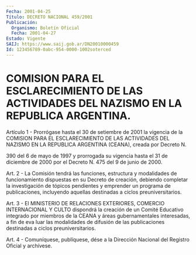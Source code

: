 ```yaml
---
Fecha: 2001-04-25
Título: DECRETO NACIONAL 459/2001
Publicación:
  Organismo: Boletín Oficial
  Fecha: 2001-04-27
Estado: Vigente
SAIJ: https://www.saij.gob.ar/DN20010000459
Id: 123456789-0abc-954-0000-1002soterced
---
```

# COMISION PARA EL ESCLARECIMIENTO DE LAS ACTIVIDADES DEL NAZISMO EN LA REPUBLICA ARGENTINA.

<a id="1"></a>
Artículo 1 - Prorrógase  hasta  el  30  de  setiembre  de  2001  la vigencia  de la COMISION PARA EL ESCLARECIMIENTO DE LAS ACTIVIDADES DEL NAZISMO EN LA REPUBLICA ARGENTINA (CEANA), creada por Decreto N.

390 del 6 de  mayo  de 1997 y prorrogada su vigencia hasta el 31 de diciembre de 2000 por  el  Decreto  N. 475  del  9 de junio de 2000.

<a id="2"></a>
Art. 2 - La Comisión tendrá las funciones, estructura  y  modalidades de  funcionamiento  dispuestas  en su Decreto de creación, debiendo completar la investigación de tópicos  pendientes  y  emprender  un programa  de publicaciones, incluyendo aquellas destinadas a ciclos preuniversitarios.

<a id="3"></a>
Art. 3 - El MINISTERIO DE RELACIONES EXTERIORES, COMERCIO INTERNACIONAL  Y CULTO dispondrá la creación de un Comité Educativo integrado  por  miembros   de  la  CEANA  y  áreas  gubernamentales interesadas, a fin de eva luar  las  modalidades de difusión de las publicaciones destinadas a ciclos preuniversitarios.

<a id="4"></a>
Art. 4 - Comuníquese, publíquese, dése a  la  Dirección  Nacional del Registro Oficial y archívese.